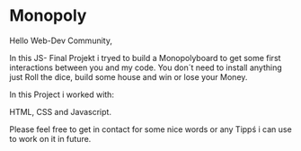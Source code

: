 # Monopoly

Hello Web-Dev Community,

In this JS- Final Projekt i tryed to build a Monopolyboard to get some first interactions between you and my code.
You don´t need to install anything just Roll the dice, build some house and win or lose your Money.

In this Project i worked with:

HTML, CSS and Javascript.

Please feel free to get in contact for some nice words or any Tippś i can use to work on it in future.

